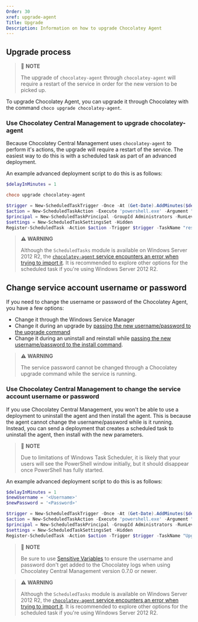 ```yaml
---
Order: 30
xref: upgrade-agent
Title: Upgrade
Description: Information on how to upgrade Chocolatey Agent
---
```


## Upgrade process

> :memo: **NOTE**
>
> The upgrade of `chocolatey-agent` through `chocolatey-agent` will require a restart of the service in order for the new version to be picked up.

To upgrade Chocolatey Agent, you can upgrade it through Chocolatey with the command `choco upgrade chocolatey-agent`.

### Use Chocolatey Central Management to upgrade chocolatey-agent

Because Chocolatey Central Management uses `chocolatey-agent` to perform it's actions, the upgrade will require a restart of the service. The easiest way to do this is with a scheduled task as part of an advanced deployment.

An example advanced deployment script to do this is as follows:

```powershell
$delayInMinutes = 1

choco upgrade chocolatey-agent

$trigger = New-ScheduledTaskTrigger -Once -At (Get-Date).AddMinutes($delayInMinutes)
$action = New-ScheduledTaskAction -Execute 'powershell.exe' -Argument "-WindowStyle Hidden -Command Restart-Service chocolatey-agent"
$principal = New-ScheduledTaskPrincipal -GroupId Administrators -RunLevel Highest
$settings = New-ScheduledTaskSettingsSet -Hidden
Register-ScheduledTask -Action $action -Trigger $trigger -TaskName "restart chocolatey-agent" -Description "Upgrade Chocolatey Agent" -Principal $principal -Settings $settings -Verbose:$false
```

> :warning: **WARNING**
>
> Although the `ScheduledTasks` module is available on Windows Server 2012 R2, the [`chocolatey-agent` service encounters an error when trying to import it](https://github.com/chocolatey/chocolatey-licensed-issues/issues/273). It is recommended to explore other options for the scheduled task if you're using Windows Server 2012 R2.

## Change service account username or password

If you need to change the username or password of the Chocolatey Agent, you have a few options:

* Change it through the Windows Service Manager
* Change it during an upgrade by [passing the new username/password to the upgrade command](xref:setup-agent#package-parameters)
* Change it during an uninstall and reinstall while [passing the new username/password to the install command](xref:setup-agent#package-parameters).

> :warning: **WARNING**
>
> The service password cannot be changed through a Chocolatey upgrade command while the service is running.

### Use Chocolatey Central Management to change the service account username or password

If you use Chocolatey Central Management, you won't be able to use a deployment to uninstall the agent and then install the agent. This is because the agent cannot change the username/password while is it running. Instead, you can send a deployment that creates a scheduled task to uninstall the agent, then install with the new parameters.

> :memo: **NOTE**
>
> Due to limitations of Windows Task Scheduler, it is likely that your users will see the PowerShell window initially, but it should disappear once PowerShell has fully started.

An example advanced deployment script to do this is as follows:

```powershell
$delayInMinutes = 1
$newUsername = '<Username>'
$newPassword = '<Password>'

$trigger = New-ScheduledTaskTrigger -Once -At (Get-Date).AddMinutes($delayInMinutes)
$action = New-ScheduledTaskAction -Execute 'powershell.exe' -Argument "-WindowStyle Hidden -Command choco uninstall chocolatey-agent -y ; choco install chocolatey-agent -y --params='/Username:$newUsername' --package-parameters-sensitive='/Password:$newPassword'"
$principal = New-ScheduledTaskPrincipal -GroupId Administrators -RunLevel Highest
$settings = New-ScheduledTaskSettingsSet -Hidden
Register-ScheduledTask -Action $action -Trigger $trigger -TaskName "Upgrade chocolatey-agent" -Description "Upgrade Chocolatey Agent" -Principal $principal -Settings $settings -Verbose:$false
```

> :memo: **NOTE**
>
> Be sure to use [Sensitive Variables](xref:ccm-administration-sensitive-variables) to ensure the username and password don't get added to the Chocolatey logs when using Chocolatey Central Management version 0.7.0 or newer.

> :warning: **WARNING**
>
> Although the `ScheduledTasks` module is available on Windows Server 2012 R2, the [`chocolatey-agent` service encounters an error when trying to import it](https://github.com/chocolatey/chocolatey-licensed-issues/issues/273). It is recommended to explore other options for the scheduled task if you're using Windows Server 2012 R2.
